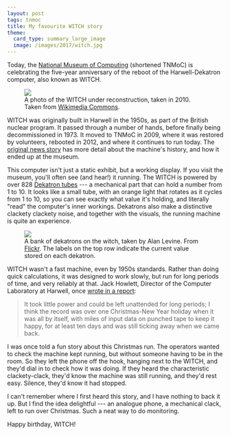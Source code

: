 ```yaml
---
layout: post
tags: tnmoc
title: My favourite WITCH story
theme:
  card_type: summary_large_image
  image: /images/2017/witch.jpg
---
```


Today, the [National Museum of Computing][tnmoc] (shortened TNMoC) is celebrating the five-year anniversary of the reboot of the Harwell-Dekatron computer, also known as WITCH.

<figure>
  <img src="/images/2017/witch.jpg">
  <figcaption>
    A photo of the WITCH under reconstruction, taken in 2010.
    Taken from <a href="https://en.wikipedia.org/wiki/File:Harwell-dekatron-witch-computer-under-resotoration-2010-03-13.jpg">Wikimedia Commons</a>.
  </figcaption>
</figure>

WITCH was originally built in Harwell in the 1950s, as part of the British nuclear program.
It passed through a number of hands, before finally being decommissioned in 1973.
It moved to TNMoC in 2009, where it was restored by volunteers, rebooted in 2012, and where it continues to run today.
The [original news story][news] has more detail about the machine's history, and how it ended up at the museum.

This computer isn't just a static exhibit, but a working display.
If you visit the museum, you'll often see (and hear!) it running.
The WITCH is powered by over 828 [Dekatron tubes][dekatron] --- a mechanical part that can hold a number from 1 to 10.
It looks like a small tube, with an orange light that rotates as it cycles from 1 to 10, so you can see exactly what value it's holding, and literally "read" the computer's inner workings.
Dekatrons also make a distinctive clackety clackety noise, and together with the visuals, the running machine is quite an experience.

<figure>
  <img src="/images/2017/dekatron_register.jpg">
  <figcaption>
    A bank of dekatrons on the witch, taken by Alan Levine.
    From <a href="https://www.flickr.com/photos/cogdog/14117907424/in/photolist-gWJjcZ-aC6ghC-nTSsYe-o9jwqA-nTTiD8-neDYHX-7QwWmF-UveD6Z-nttrbU-95Zbqg-nvxY1Y-963e8U-AgSr5n-6sLqzN-grzctQ-zjQPNb-6sEYYX-UveCyB-bXqvS1-afiseM-afmYKB-FCdbp5-6sGhSa">Flickr</a>.
    The labels on the top row indicate the current value stored on each dekatron.
  </figcaption>
</figure>

WITCH wasn't a fast machine, even by 1950s standards.
Rather than doing quick calculations, it was designed to work slowly, but run for long periods of time, and very reliably at that.
Jack Howlett, Director of the Computer Laboratory at Harwell, once [wrote in a report][howlett]:

> It took little power and could be left unattended for long periods; I think the record was over one Christmas-New Year holiday when it was all by itself, with miles of input data on punched tape to keep it happy, for at least ten days and was still ticking away when we came back.

I was once told a fun story about this Christmas run.
The operators wanted to check the machine kept running, but without someone having to be in the room.
So they left the phone off the hook, hanging next to the WITCH, and they'd dial in to check how it was doing.
If they heard the characteristic clackety-clack, they'd know the machine was still running, and they'd rest easy.
Silence, they'd know it had stopped.

I can't remember where I first heard this story, and I have nothing to back it up.
But I find the idea delightful --- an analogue phone, a mechanical clack, left to run over Christmas.
Such a neat way to do monitoring.

Happy birthday, WITCH!

[tnmoc]: http://www.tnmoc.org/
[news]: http://www.tnmoc.org/news/news-releases/worlds-oldest-original-working-digital-computer
[dekatron]: https://en.wikipedia.org/wiki/Dekatron
[howlett]: http://www.chilton-computing.org.uk/acl/literature/reports/p009.htm

